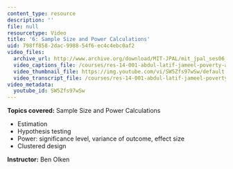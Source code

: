 ```yaml
---
content_type: resource
description: ''
file: null
resourcetype: Video
title: '6: Sample Size and Power Calculations'
uid: 798ff858-2dac-9988-54f6-ec4c4ebc0af2
video_files:
  archive_url: http://www.archive.org/download/MIT-JPAL/mit_jpal_ses06_en_300k.mp4
  video_captions_file: /courses/res-14-001-abdul-latif-jameel-poverty-action-lab-executive-training-evaluating-social-programs-2009-spring-2009/c70975d7e56155a9824e9758bb1edec0_SW5Zfs97wSw.vtt
  video_thumbnail_file: https://img.youtube.com/vi/SW5Zfs97wSw/default.jpg
  video_transcript_file: /courses/res-14-001-abdul-latif-jameel-poverty-action-lab-executive-training-evaluating-social-programs-2009-spring-2009/23810bb78c28d8507c97601e997e107c_SW5Zfs97wSw.pdf
video_metadata:
  youtube_id: SW5Zfs97wSw
---
```


**Topics covered:** Sample Size and Power Calculations

*   Estimation
*   Hypothesis testing
*   Power: significance level, variance of outcome, effect size
*   Clustered design

**Instructor:** Ben Olken